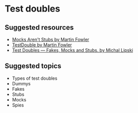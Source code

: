 # Test doubles

## Suggested resources
- [Mocks Aren't Stubs by Martin Fowler](https://martinfowler.com/articles/mocksArentStubs.html)
- [TestDouble by Martin Fowler](https://martinfowler.com/bliki/TestDouble.html)
- [Test Doubles — Fakes, Mocks and Stubs. by Michal Lipski](https://blog.pragmatists.com/test-doubles-fakes-mocks-and-stubs-1a7491dfa3da)

## Suggested topics
-  Types of test doubles
  - Dummys
  - Fakes
  - Stubs
  - Mocks
  - Spies

